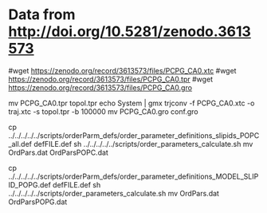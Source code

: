 # Data from http://doi.org/10.5281/zenodo.3613573

#wget https://zenodo.org/record/3613573/files/PCPG_CA0.xtc
#wget https://zenodo.org/record/3613573/files/PCPG_CA0.tpr
#wget https://zenodo.org/record/3613573/files/PCPG_CA0.gro

mv PCPG_CA0.tpr topol.tpr
echo System | gmx trjconv -f PCPG_CA0.xtc -o traj.xtc -s topol.tpr -b 100000
mv PCPG_CA0.gro conf.gro

cp  ../../../../../scripts/orderParm_defs/order_parameter_definitions_slipids_POPC_all.def defFILE.def
sh ../../../../../scripts/order_parameters_calculate.sh
mv OrdPars.dat OrdParsPOPC.dat

cp  ../../../../../scripts/orderParm_defs/order_parameter_definitions_MODEL_SLIPID_POPG.def defFILE.def
sh ../../../../../scripts/order_parameters_calculate.sh
mv OrdPars.dat OrdParsPOPG.dat
